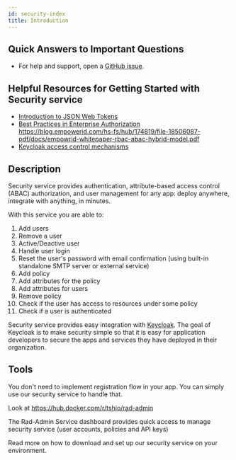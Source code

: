 ```yaml
---
id: security-index
title: Introduction
---
```


## Quick Answers to Important Questions
- For help and support, open a [GitHub issue](https://github.com/TheSoftwareHouse/rad-modules/issues).

## Helpful Resources for Getting Started with Security service
- [Introduction to JSON Web Tokens](https://jwt.io/introduction/)
- [Best Practices in Enterprise Authorization](https://blog.empowerid.com/hs-fs/hub/174819/file-18506087-pdf/docs/empowrid-whitepaper-rbac-abac-hybrid-model.pdf)  https://blog.empowerid.com/hs-fs/hub/174819/file-18506087-pdf/docs/empowrid-whitepaper-rbac-abac-hybrid-model.pdf
- [Keycloak access control mechanisms](https://www.keycloak.org/docs/latest/authorization_services/)

## Description

Security service provides authentication, attribute-based access control (ABAC) authorization, and user management for any app: deploy anywhere, integrate with anything, in minutes.

With this service you are able to:

1. Add users
2. Remove a user
3. Active/Deactive user
4. Handle user login
5. Reset the user's password with email confirmation (using built-in standalone SMTP server or external service)
6. Add policy
7. Add attributes for the policy
8. Add attributes for users
9. Remove policy
10. Check if the user has access to resources under some policy
11. Check if a user is authenticated

Security service provides easy integration with [Keycloak](https://www.keycloak.org/). The goal of Keycloak is to make security simple so that it is easy for application developers to secure the apps and services they have deployed in their organization.

## Tools

You don't need to implement registration flow in your app. You can simply use our security service to handle that.

Look at https://hub.docker.com/r/tshio/rad-admin

The Rad-Admin Service dashboard provides quick access to manage security service (user accounts, policies and API keys)

Read more on how to download and set up our security service on your environment.